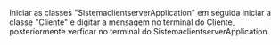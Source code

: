 Iniciar as classes "SistemaclientserverApplication" em seguida iniciar a classe "Cliente" e digitar a mensagem no terminal do Cliente, posteriormente verficar no terminal do SistemaclientserverApplication
